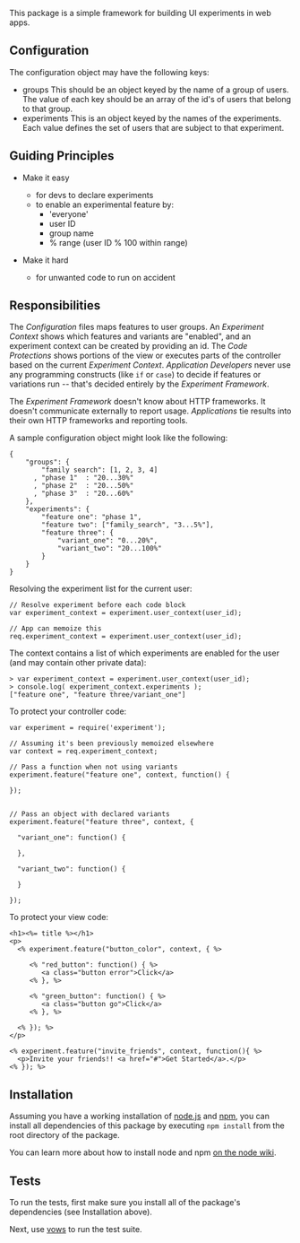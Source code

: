 This package is a simple framework for building UI experiments in web apps.

## Configuration

The configuration object may have the following keys:

  - groups          This should be an object keyed by the name of a group of
                    users. The value of each key should be an array of the id's
                    of users that belong to that group.
  - experiments     This is an object keyed by the names of the experiments.
                    Each value defines the set of users that are subject to that
                    experiment.


## Guiding Principles

* Make it easy
  * for devs to declare experiments
  * to enable an experimental feature by:
    * 'everyone'
    * user ID
    * group name
    * % range  (user ID % 100 within range)

* Make it hard
  * for unwanted code to run on accident


## Responsibilities

The _Configuration_ files maps features to user groups. An _Experiment Context_
shows which features and variants are "enabled", and an experiment context
can be created by providing an id. The _Code Protections_ shows portions of
the view or executes parts of the controller based on the current
_Experiment Context_. _Application Developers_ never use any programming constructs
(like `if` or `case`) to decide if features or variations run -- that's decided
entirely by the _Experiment Framework_.

The _Experiment Framework_ doesn't know about HTTP frameworks. It doesn't communicate
externally to report usage. _Applications_ tie results into their own HTTP frameworks
and reporting tools.

A sample configuration object might look like the following:

    {
        "groups": {
            "family search": [1, 2, 3, 4]
          , "phase 1"  : "20...30%"
          , "phase 2"  : "20...50%"
          , "phase 3"  : "20...60%"
        },
        "experiments": {
            "feature one": "phase 1",
            "feature two": ["family_search", "3...5%"],
            "feature three": {
                "variant_one": "0...20%",
                "variant_two": "20...100%"
            }
        }
    }
    

Resolving the experiment list for the current user:

    // Resolve experiment before each code block
    var experiment_context = experiment.user_context(user_id);

    // App can memoize this
    req.experiment_context = experiment.user_context(user_id);


The context contains a list of which experiments are enabled for the user
(and may contain other private data):

    > var experiment_context = experiment.user_context(user_id);
    > console.log( experiment_context.experiments );
    ["feature one", "feature three/variant_one"]


To protect your controller code:

    var experiment = require('experiment');

    // Assuming it's been previously memoized elsewhere
    var context = req.experiment_context;

    // Pass a function when not using variants
    experiment.feature("feature one", context, function() {

    });


    // Pass an object with declared variants
    experiment.feature("feature three", context, {

      "variant_one": function() {

      },

      "variant_two": function() {

      }

    });   
    

To protect your view code:

    <h1><%= title %></h1>
    <p>
      <% experiment.feature("button_color", context, { %>

         <% "red_button": function() { %>
            <a class="button error">Click</a>
         <% }, %>

         <% "green_button": function() { %>
            <a class="button go">Click</a>
         <% }, %>

      <% }); %>
    </p>

    <% experiment.feature("invite_friends", context, function(){ %>
      <p>Invite your friends!! <a href="#">Get Started</a>.</p>
    <% }); %>


## Installation

Assuming you have a working installation of [node.js](http://nodejs.org/) and
[npm](http://npmjs.org/), you can install all dependencies of this package by
executing `npm install` from the root directory of the package.

You can learn more about how to install node and npm [on the node wiki](https://github.com/joyent/node/wiki/Installation).

## Tests

To run the tests, first make sure you install all of the package's dependencies
(see Installation above).

Next, use [vows](http://vowsjs.org/) to run the test suite.